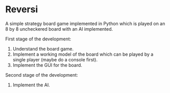 # Reversi
A simple strategy board game implemented in Python which is played on an 8 by 8 uncheckered board with an AI implemented.

First stage of the development:
1. Understand the board game.
2. Implement a working model of the board which can be played by a single player (maybe do a console first).
3. Implement the GUI for the board.

Second stage of the development:
1. Implement the AI.
